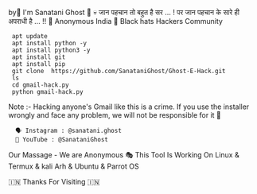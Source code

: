by🧤 I'm Sanatani Ghost 🚬 
💀 जान पहचान तो बहुत है सर ... !
   पर जान पहचान के सारे ही अपराधी है ... !!
   🚨 Anonymous India 🚨 Black hats Hackers Community 

     apt update
     apt install python -y
     apt install python3 -y
     apt install git 
     apt install pip
     git clone  https://github.com/SanataniGhost/Ghost-E-Hack.git
     ls
     cd gmail-hack.py
     python gmail-hack.py

Note :- 
        Hacking anyone's Gmail like this is a crime. If you use the installer wrongly and face any problem, we will not be responsible for it 💨
        
      🗣️ Instagram : @sanatani.ghost
      👤 YouTube : @SanataniGhost
      
Our Massage - We are Anonymous 🎭
This Tool Is Working On Linux & Termux & kali Arh & Ubuntu & Parrot OS 

   🇮🇳 Thanks For Visiting 🇮🇳
